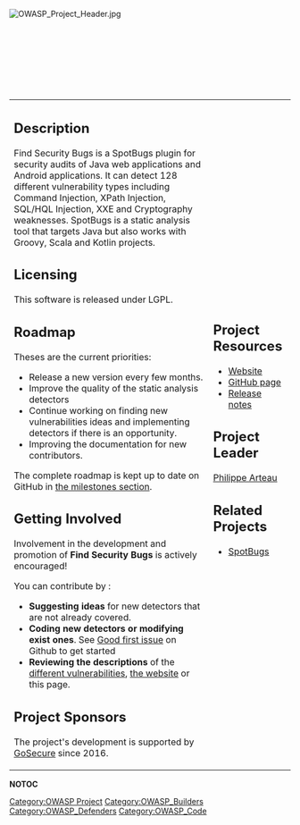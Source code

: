 <div style="width:100%;height:160px;border:0,margin:0;overflow: hidden;">

![OWASP_Project_Header.jpg](OWASP_Project_Header.jpg
"OWASP_Project_Header.jpg")

</div>

<table>
<tbody>
<tr class="odd">
<td><h2 id="description">Description</h2>
<p>Find Security Bugs is a SpotBugs plugin for security audits of Java web applications and Android applications. It can detect 128 different vulnerability types including Command Injection, XPath Injection, SQL/HQL Injection, XXE and Cryptography weaknesses. SpotBugs is a static analysis tool that targets Java but also works with Groovy, Scala and Kotlin projects.</p>
<h2 id="licensing">Licensing</h2>
<p>This software is released under LGPL.</p>
<h2 id="roadmap">Roadmap</h2>
<p>Theses are the current priorities:</p>
<ul>
<li>Release a new version every few months.</li>
<li>Improve the quality of the static analysis detectors</li>
<li>Continue working on finding new vulnerabilities ideas and implementing detectors if there is an opportunity.</li>
<li>Improving the documentation for new contributors.</li>
</ul>
<p>The complete roadmap is kept up to date on GitHub in <a href="https://github.com/find-sec-bugs/find-sec-bugs/milestones">the milestones section</a>.</p>
<h2 id="getting_involved">Getting Involved</h2>
<p>Involvement in the development and promotion of <strong>Find Security Bugs</strong> is actively encouraged!</p>
<p>You can contribute by :</p>
<ul>
<li><strong>Suggesting ideas</strong> for new detectors that are not already covered.</li>
<li><strong>Coding new detectors or modifying exist ones</strong>. See <a href="https://github.com/find-sec-bugs/find-sec-bugs/issues?q=is%3Aopen+is%3Aissue+label%3A%22good+first+issue%22">Good first issue</a> on Github to get started</li>
<li><strong>Reviewing the descriptions</strong> of the <a href="https://find-sec-bugs.github.io/bugs.htm">different vulnerabilities</a>, <a href="https://find-sec-bugs.github.io">the website</a> or this page.</li>
</ul>
<h2 id="project_sponsors">Project Sponsors</h2>
<p>The project's development is supported by <a href="https://www.gosecure.net/">GoSecure</a> since 2016.</p></td>
<td><h2 id="project_resources">Project Resources</h2>
<ul>
<li><a href="https://find-sec-bugs.github.io/">Website</a></li>
<li><a href="https://github.com/find-sec-bugs/find-sec-bugs/">GitHub page</a></li>
<li><a href="https://github.com/find-sec-bugs/find-sec-bugs/releases/">Release notes</a></li>
</ul>
<h2 id="project_leader">Project Leader</h2>
<p><a href="https://www.owasp.org/index.php/User:H3xstream">Philippe Arteau</a></p>
<h2 id="related_projects">Related Projects</h2>
<ul>
<li><a href="https://github.com/spotbugs/spotbugs">SpotBugs</a></li>
</ul></td>
</tr>
</tbody>
</table>

__NOTOC__ <headertabs />

[Category:OWASP Project](Category:OWASP_Project "wikilink")
[Category:OWASP_Builders](Category:OWASP_Builders "wikilink")
[Category:OWASP_Defenders](Category:OWASP_Defenders "wikilink")
[Category:OWASP_Code](Category:OWASP_Code "wikilink")